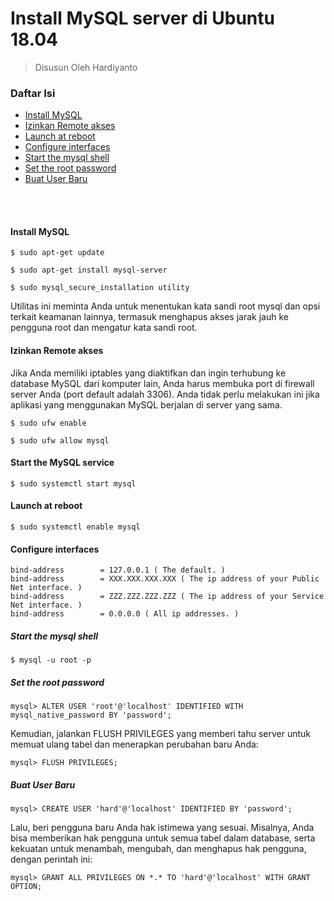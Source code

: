 # Install MySQL server di Ubuntu 18.04
> Disusun Oleh Hardiyanto

### Daftar Isi
* [Install MySQL](#install-mysql)
* [Izinkan Remote akses](#izinkan-remote-akses)
* [Launch at reboot](#launch-at-reboot)
* [Configure interfaces](#configure-interfaces)
* [Start the mysql shell](#start-the-mysql-shell)
* [Set the root password](#set-the-root-password)
* [Buat User Baru](#buat-user-baru)
<br>
<br>


#### Install MySQL 
```
$ sudo apt-get update
```
```
$ sudo apt-get install mysql-server
```
```
$ sudo mysql_secure_installation utility
```
Utilitas ini meminta Anda untuk menentukan kata sandi root mysql dan opsi terkait keamanan lainnya, termasuk menghapus akses jarak jauh ke pengguna root dan mengatur kata sandi root.


#### Izinkan Remote akses
Jika Anda memiliki iptables yang diaktifkan dan ingin terhubung ke database MySQL dari komputer lain, Anda harus membuka port di firewall server Anda (port default adalah 3306). Anda tidak perlu melakukan ini jika aplikasi yang menggunakan MySQL berjalan di server yang sama.
```
$ sudo ufw enable
```
```
$ sudo ufw allow mysql
```
#### Start the MySQL service
```
$ sudo systemctl start mysql
```

#### Launch at reboot
```
$ sudo systemctl enable mysql
```

#### Configure interfaces
```
bind-address		= 127.0.0.1 ( The default. )
bind-address		= XXX.XXX.XXX.XXX ( The ip address of your Public Net interface. )
bind-address		= ZZZ.ZZZ.ZZZ.ZZZ ( The ip address of your Service Net interface. )
bind-address		= 0.0.0.0 ( All ip addresses. )
```

##### Start the mysql shell
```
$ mysql -u root -p
```

##### Set the root password
```
mysql> ALTER USER 'root'@'localhost' IDENTIFIED WITH mysql_native_password BY 'password';
```
Kemudian, jalankan FLUSH PRIVILEGES yang memberi tahu server untuk memuat ulang tabel dan menerapkan perubahan baru Anda:
```
mysql> FLUSH PRIVILEGES;
```

##### Buat User Baru 
```
mysql> CREATE USER 'hard'@'localhost' IDENTIFIED BY 'password';
```
Lalu, beri pengguna baru Anda hak istimewa yang sesuai. Misalnya, Anda bisa memberikan hak pengguna untuk semua tabel dalam database, serta kekuatan untuk menambah, mengubah, dan menghapus hak pengguna, dengan perintah ini:
```
mysql> GRANT ALL PRIVILEGES ON *.* TO 'hard'@'localhost' WITH GRANT OPTION;
```

